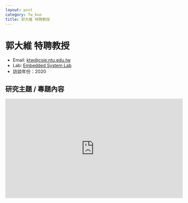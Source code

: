```yaml
---
layout: post
category: Tw_kuo
title: 郭大維 特聘教授
---
```


# 郭大維 特聘教授

- Email: ktw@csie.ntu.edu.tw
- Lab: [Embedded System Lab](http://rtlab.csie.ntu.edu.tw/EmbeddedSystemLab/)
- 訪談年份：2020

## 研究主題 / 專題內容

<iframe width="560" height="315" src="https://www.youtube.com/embed/gKnhF65R18U?si=n6nimbFjpnHjU-4W" title="YouTube video player" frameborder="0" allow="accelerometer; autoplay; clipboard-write; encrypted-media; gyroscope; picture-in-picture; web-share" referrerpolicy="strict-origin-when-cross-origin" allowfullscreen></iframe>